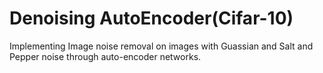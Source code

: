 # Denoising AutoEncoder(Cifar-10)
Implementing Image noise removal on images with Guassian and Salt and Pepper noise through auto-encoder networks.

